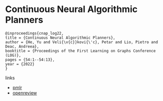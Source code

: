 # Continuous Neural Algorithmic Planners

```
@inproceedings{cnap_log22,
title = {Continuous Neural Algorithmic Planners},
author = {He, Yu and Veli{\v{c}}kovi{\'c}, Petar and Lio, Pietro and Deac, Andreea},
booktitle = {Proceedings of the First Learning on Graphs Conference (LOG)},
pages = {54:1--54:13},
year = {2022}
}
```

links
- [pmlr](https://proceedings.mlr.press/v198/he22a.html)
- [openreview](https://openreview.net/forum?id=60avttW0Mv)
